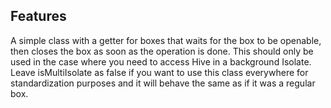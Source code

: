## Features

A simple class with a getter for boxes that waits for the box to be openable, then closes the box as soon as the operation is done.
This should only be used in the case where you need to access Hive in a background Isolate.
Leave isMultiIsolate as false if you want to use this class everywhere for standardization purposes and it will behave the same as if it was a regular box.
